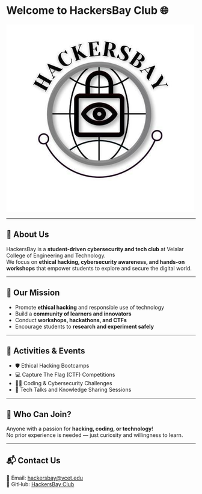 # Welcome to HackersBay Club 🌐

![HackersBay Logo](logo.jpg)

---

## 🚀 About Us
HackersBay is a **student-driven cybersecurity and tech club** at Velalar College of Engineering and Technology.  
We focus on **ethical hacking, cybersecurity awareness, and hands-on workshops** that empower students to explore and secure the digital world.

---

## 🎯 Our Mission
- Promote **ethical hacking** and responsible use of technology  
- Build a **community of learners and innovators**  
- Conduct **workshops, hackathons, and CTFs**  
- Encourage students to **research and experiment safely**  

---

## 📅 Activities & Events
- 🛡️ Ethical Hacking Bootcamps  
- 💻 Capture The Flag (CTF) Competitions  
- 🧑‍💻 Coding & Cybersecurity Challenges  
- 📖 Tech Talks and Knowledge Sharing Sessions  

---

## 👥 Who Can Join?
Anyone with a passion for **hacking, coding, or technology**!  
No prior experience is needed — just curiosity and willingness to learn.  

---

## 📬 Contact Us
📧 Email: hackersbay@vcet.edu  
🔗 GitHub: [HackersBay Club](https://github.com/)  

